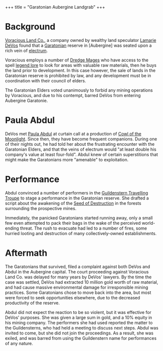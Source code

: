 +++
title = "Garatonian Aubergine Landgrab"
+++

# Background
[Voracious Land Co.](@/organizations/voracious-land-co.md), a company owned by wealthy land speculator [Lamarie DeVos](@/characters/lamarie-devos.md) found 
that a [Garatonian](@/ethnicities/garatonian.md) reserve in [Aubergine] was seated upon a rich vein of [electrum](https://en.wikipedia.org/wiki/Electrum).

Voracious employs a number of [Dredge Mages](@/misc/dredge-mages.md) who have access to the spell [legend lore](https://dndbeyond.com/spells/legend-lore) to look
for areas with valuable raw materials, then he buys the land prior to development. In this case however, the sale of lands in the Garatonian reserve is prohibited 
by law, and any development must be in coordination with their council of elders.

The Garatonian Elders voted unanimously to forbid any mining operations by Voracious, and due to his contempt, barred DeVos from entering Aubergine Garatonie.

# Paula Abdul
DeVos met [Paula Abdul](@/characters/paula-abdul.md) at curtain call at a production of [Cowl of the Moonlight](@/misc/cowl-of-the-moonlight.md). Since then,
they have become frequent companions. During one of their nights out, he had told her about the frustrating encounter with the Garatonian Elders, and that
the veins of electrum would "at least double his company's value at least four-fold". Abdul knew of certain superstitions that might make the Garatonians
more "amenable" to exploitation.

# Performance
Abdul convinced a number of performers in the [Guildenstern Travelling Troupe](@/organizations/guildenstern-travelling-troupe.md) to stage a performance
in the Garatonian reserve. She drafted a script about the awakening of the [Seed of Destruction](@/misc/seed-of-destruction.md) in the forests surrounding the prospective mines.

Immediately, the panicked Garatonians started running away, only a small few even attempted to pack their bags in the wake of the perceived world-ending threat. The rush
to evacuate had led to a number of fires, some hurried looting and destruction of many collectively-owned establishments.

# Aftermath
The Garatonians that survived, filed a complaint against both DeVos and Abdul in the Aubergine capital. The court proceeding against Voracious Land Co. was delayed for 
many years by DeVos' lawyers. By the time the case was settled, DeVos had extracted 10 million gold worth of raw material, and had cause massive environmental damage
for irresponsible mining practices. Some Garatonians chose to move back into the area, but most were forced to seek opportunities elsewhere, due to the decreased
productivity of the reserve.

Abdul did not expect the reaction to be so violent, but it was effective for DeVos' purposes. She was given a large sum in gold, and a 10% equity in his mining company.
The performers she had used reported the matter to the Guildensterns, who had held a meeting to discuss next steps. Abdul was invited to come, but she did not join
the proceedings. As a result, she was exiled, and was barred from using the Guildenstern name for performances of any nature.